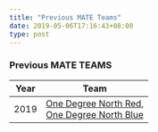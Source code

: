 ```yaml
---
title: "Previous MATE Teams"
date: 2019-05-06T17:16:43+08:00
type: post
---
```


### Previous MATE TEAMS

| Year | Team |
| --- | --- |
| 2019 | [One Degree North Red,<br>One Degree North Blue](2019/)

